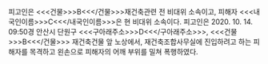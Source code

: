 피고인은 <<<건물>>>B<<</건물>>>재건축관련 전 비대위 소속이고, 피해자 <<<내국인이름>>>C<<</내국인이름>>>은 현 비대위 소속이다.
피고인은 2020. 10. 14. 09:50경 안산시 단원구 <<<구아래주소>>>D<<</구아래주소>>>, <<<건물>>>B<<</건물>>> 재건축건물 앞 노상에서, 재건축조합사무실에 진입하려고 하는 피해자를 목격하고 왼손으로 피해자의 어깨 부위를 밀쳐 폭행하였다.